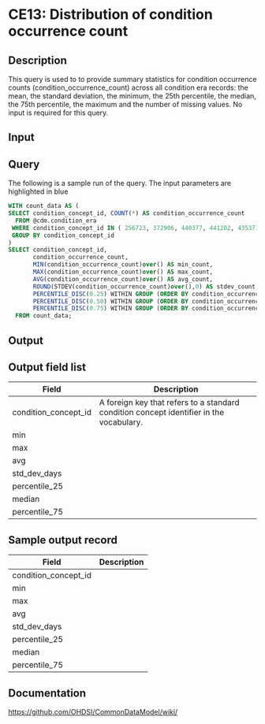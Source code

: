 <!---
Group:condition era
Name:CE13 Distribution of condition occurrence count
Author:Patrick Ryan
CDM Version: 5.0
-->

# CE13: Distribution of condition occurrence count

## Description
This query is used to to provide summary statistics for condition occurrence counts (condition_occurrence_count) across all condition era records: the mean, the standard deviation, the minimum, the 25th percentile, the median, the 75th percentile, the maximum and the number of missing values. No input is required for this query.

## Input <None>

## Query
The following is a sample run of the query. The input parameters are highlighted in  blue

```sql
WITH count_data AS (
SELECT condition_concept_id, COUNT(*) AS condition_occurrence_count
  FROM @cdm.condition_era 
 WHERE condition_concept_id IN ( 256723, 372906, 440377, 441202, 435371 )
 GROUP BY condition_concept_id 
)
SELECT condition_concept_id,
       condition_occurrence_count,
       MIN(condition_occurrence_count)over() AS min_count, 
       MAX(condition_occurrence_count)over() AS max_count, 
       AVG(condition_occurrence_count)over() AS avg_count, 
       ROUND(STDEV(condition_occurrence_count)over(),0) AS stdev_count,
       PERCENTILE_DISC(0.25) WITHIN GROUP (ORDER BY condition_occurrence_count) over() AS percentile_25,
       PERCENTILE_DISC(0.50) WITHIN GROUP (ORDER BY condition_occurrence_count) over() AS median, 
       PERCENTILE_DISC(0.75) WITHIN GROUP (ORDER BY condition_occurrence_count) over() AS percentile_75
  FROM count_data;
```

## Output

## Output field list

|  Field |  Description |
| --- | --- |
| condition_concept_id | A foreign key that refers to a standard condition concept identifier in the vocabulary. |
| min |   |
| max |   |
| avg |   |
| std_dev_days |   |
| percentile_25 |   |
| median |   |
| percentile_75 |   |

## Sample output record

|  Field |  Description |
| --- | --- |
| condition_concept_id |   |
| min |   |
| max |   |
| avg |   |
| std_dev_days |   |
| percentile_25 |   |
| median |   |
| percentile_75 |   |

## Documentation
https://github.com/OHDSI/CommonDataModel/wiki/
